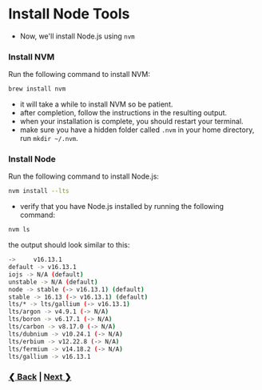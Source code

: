 # Install Node Tools

- Now, we'll install Node.js using `nvm`

### Install NVM

Run the following command to install NVM:

```bash
brew install nvm
```

- it will take a while to install NVM so be patient.
- after completion, follow the instructions in the resulting output.
- when your installation is complete, you should restart your terminal.
- make sure you have a hidden folder called `.nvm` in your home directory, run `mkdir ~/.nvm`.

### Install Node

Run the following command to install Node.js:

```bash
nvm install --lts
```

- verify that you have Node.js installed by running the following command:

```bash
nvm ls
```

the output should look similar to this:

```bash
->     v16.13.1
default -> v16.13.1
iojs -> N/A (default)
unstable -> N/A (default)
node -> stable (-> v16.13.1) (default)
stable -> 16.13 (-> v16.13.1) (default)
lts/* -> lts/gallium (-> v16.13.1)
lts/argon -> v4.9.1 (-> N/A)
lts/boron -> v6.17.1 (-> N/A)
lts/carbon -> v8.17.0 (-> N/A)
lts/dubnium -> v10.24.1 (-> N/A)
lts/erbium -> v12.22.8 (-> N/A)
lts/fermium -> v14.18.2 (-> N/A)
lts/gallium -> v16.13.1

```

### [❮ Back](./git-installation.md) | [Next ❯](./vscode-installation.md)
